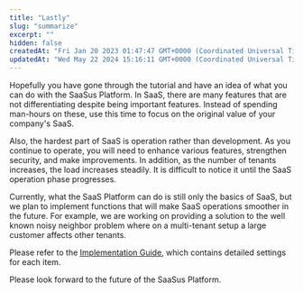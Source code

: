 ```yaml
---
title: "Lastly"
slug: "summarize"
excerpt: ""
hidden: false
createdAt: "Fri Jan 20 2023 01:47:47 GMT+0000 (Coordinated Universal Time)"
updatedAt: "Wed May 22 2024 15:16:11 GMT+0000 (Coordinated Universal Time)"
---
```

Hopefully you have gone through the tutorial and have an idea of what you can do with the SaaSus Platform. In SaaS, there are many features that are not differentiating despite being important features. Instead of spending man-hours on these, use this time to focus on the original value of your company's SaaS.

Also, the hardest part of SaaS is operation rather than development. As you continue to operate, you will need to enhance various features, strengthen security, and make improvements. In addition, as the number of tenants increases, the load increases steadily. It is difficult to notice it until the SaaS operation phase progresses.

Currently, what the SaaS Platform can do is still only the basics of SaaS, but we plan to implement functions that will make SaaS operations smoother in the future. For example, we are working on providing a solution to the well known noisy neighbor problem where on a multi-tenant setup a large customer affects other tenants.

Please refer to the [Implementation Guide](/docs/part-6/implementation-guide), which contains detailed settings for each item.

Please look forward to the future of the SaaSus Platform.

